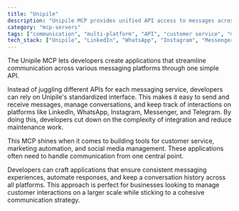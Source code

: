 ```yaml
---
title: "Unipile"
description: "Unipile MCP provides unified API access to messages across LinkedIn, WhatsApp, Instagram, Messenger, and Telegram for streamlined multi-platform communication."
category: "mcp-servers"
tags: ["communication", "multi-platform", "API", "customer service", "marketing automation", "social media management"]
tech_stack: ["Unipile", "LinkedIn", "WhatsApp", "Instagram", "Messenger", "Telegram"]
---
```


The Unipile MCP lets developers create applications that streamline communication across various messaging platforms through one simple API. 

Instead of juggling different APIs for each messaging service, developers can rely on Unipile's standardized interface. This makes it easy to send and receive messages, manage conversations, and keep track of interactions on platforms like LinkedIn, WhatsApp, Instagram, Messenger, and Telegram. By doing this, developers cut down on the complexity of integration and reduce maintenance work.

This MCP shines when it comes to building tools for customer service, marketing automation, and social media management. These applications often need to handle communication from one central point.

Developers can craft applications that ensure consistent messaging experiences, automate responses, and keep a conversation history across all platforms. This approach is perfect for businesses looking to manage customer interactions on a larger scale while sticking to a cohesive communication strategy.